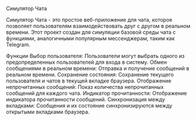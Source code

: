 Симулятор Чата

Симулятор Чата - это простое веб-приложение для чата, которое позволяет пользователям взаимодействовать друг с другом в реальном времени. Этот проект создан для симуляции базовой среды чата с функциями, аналогичными популярным мессенджерам, таким как Telegram.

Функции
Выбор пользователя: Пользователи могут выбрать одного из предопределенных пользователей для входа в систему.
Обмен сообщениями в реальном времени: Отправка и получение сообщений в реальном времени.
Сохранение состояния: Сохранение текущего пользователя и чатов в текущей вкладке браузера.
Отображение непрочитанных сообщений: Показ количества непрочитанных сообщений для каждого чата.
Индикатор прочитанности: Отображение индикатора прочитанности сообщений.
Синхронизация между вкладками: Сообщения и их состояние синхронизируются между открытыми вкладками браузера.
